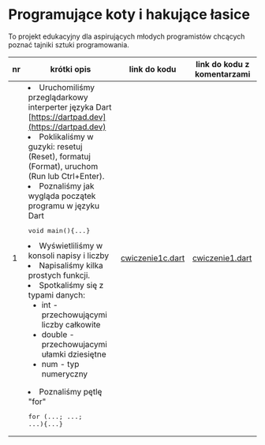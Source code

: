 # Programujące koty i hakujące łasice
To projekt edukacyjny dla aspirujących młodych programistów chcących poznać tajniki sztuki programowania.

|nr|krótki opis|link do kodu|link do kodu z komentarzami|
|-|-|-|-|
|1|<li>Uruchomiliśmy przeglądarkowy interperter języka Dart [https://dartpad.dev](https://dartpad.dev) <li>Poklikaliśmy w guzyki: resetuj (Reset), formatuj (Format), uruchom (Run lub Ctrl+Enter). <li>Poznaliśmy jak wygląda początek programu w języku Dart <pre>void main(){...}</pre><li> Wyświetliliśmy w konsoli napisy i liczby <li>Napisaliśmy kilka prostych funkcji. <li>Spotkaliśmy się z typami danych:<ul><li>int - przechowującymi liczby całkowite<li>double - przechowujacymi ułamki dziesiętne<li>num - typ numeryczny</ul><li>Poznaliśmy pętlę "for"<pre>for (...; ...; ...){...}</pre>|[cwiczenie1c.dart](cwiczenia/dartpad/cwiczenie1.dart)|[cwiczenie1.dart](cwiczenia/dartpad/cwiczenie1c.dart)|